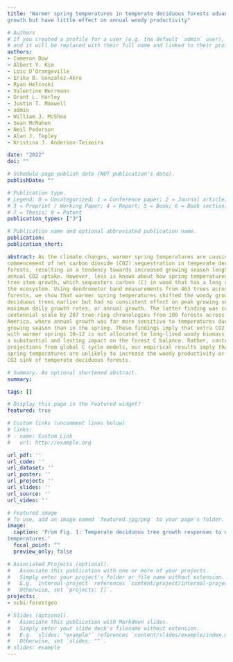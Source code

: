 ```yaml
---
title: "Warmer spring temperatures in temperate deciduous forests advance the timing of tree
growth but have little effect on annual woody productivity"

# Authors
# If you created a profile for a user (e.g. the default `admin` user), write the username (folder name) here
# and it will be replaced with their full name and linked to their profile.
authors:
- Cameron Dow
- Albert Y. Kim
- Loïc D’Orangeville
- Erika B. Gonzalez-Akre
- Ryan Helcoski
- Valentine Herrmann
- Grant L. Harley
- Justin T. Maxwell
- admin
- William J. McShea
- Sean McMahon
- Neil Pederson
- Alan J. Tepley
- Kristina J. Anderson-Teixeira

date: "2022"
doi: ""

# Schedule page publish date (NOT publication's date).
publishDate: ""

# Publication type.
# Legend: 0 = Uncategorized; 1 = Conference paper; 2 = Journal article;
# 3 = Preprint / Working Paper; 4 = Report; 5 = Book; 6 = Book section;
# 7 = Thesis; 8 = Patent
publication_types: ["3"]

# Publication name and optional abbreviated publication name.
publication:
publication_short:

abstract: As the climate changes, warmer spring temperatures are causing earlier leaf-out and
commencement of net carbon dioxide (CO2) sequestration in temperate deciduous
forests, resulting in a tendency towards increased growing season length and
annual CO2 uptake. However, less is known about how spring temperatures affect
tree stem growth, which sequesters carbon (C) in wood that has a long residence time in
the ecosystem. Using dendrometer band measurements from 463 trees across two
forests, we show that warmer spring temperatures shifted the woody growth of
deciduous trees earlier but had no consistent effect on peak growing season length,
maximum daily growth rates, or annual growth. The latter finding was confirmed on the
centennial scale by 207 tree-ring chronologies from 108 forests across eastern North
America, where annual growth was far more sensitive to temperatures during the peak
growing season than in the spring. These findings imply that extra CO2 uptake in years
with warmer springs 10–12 is not allocated to long-lived woody biomass, where it could have
a substantial and lasting impact on the forest C balance. Rather, contradicting current
projections from global C cycle models, our empirical results imply that warming
spring temperatures are unlikely to increase the woody productivity or strengthen the
CO2 sink of temperate deciduous forests.

# Summary. An optional shortened abstract.
summary:

tags: []

# Display this page in the Featured widget?
featured: true

# Custom links (uncomment lines below)
# links:
# - name: Custom Link
#   url: http://example.org

url_pdf: ''
url_code: ''
url_dataset: ''
url_poster: ''
url_project: ''
url_slides: ''
url_source: ''
url_video: ''

# Featured image
# To use, add an image named `featured.jpg/png` to your page's folder.
image:
  caption: 'From Fig. 1: Temperate deciduous tree growth responses to warmer spring
temperatures.'
  focal_point: ""
  preview_only: false

# Associated Projects (optional).
#   Associate this publication with one or more of your projects.
#   Simply enter your project's folder or file name without extension.
#   E.g. `internal-project` references `content/project/internal-project/index.md`.
#   Otherwise, set `projects: []`.
projects:
- scbi-forestgeo

# Slides (optional).
#   Associate this publication with Markdown slides.
#   Simply enter your slide deck's filename without extension.
#   E.g. `slides: "example"` references `content/slides/example/index.md`.
#   Otherwise, set `slides: ""`.
# slides: example
---
```

